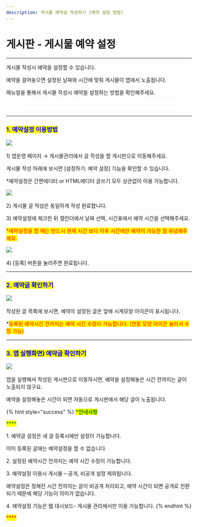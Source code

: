 ```yaml
---
description: 게시물 예약글 작성하기 [예약 설정 방법]
---
```


# 게시판 - 게시물 예약 설정

****

게시물 작성시 예약을 설정할 수 있습니다.&#x20;

예약을 걸어놓으면 설정된 날짜와 시간에 맞춰 게시물이 앱에서 노출됩니다. &#x20;

매뉴얼을 통해서 게시물 작성시 예약을 설정하는 방법을 확인해주세요.

<figure><img src="../../../.gitbook/assets/구분선.PNG" alt=""><figcaption></figcaption></figure>

***

### <mark style="color:blue;">**1. 예약설정 이용방법**</mark> &#x20;

![](https://wp.swing2app.co.kr/wp-content/uploads/2020/08/%EA%B2%8C%EC%8B%9C%EB%AC%BC%EC%98%88%EC%95%BD%EC%9E%91%EC%84%B11.png)

1\) 앱운영 페이지 → 게시물관리에서 글 작성을 할 게시판으로 이동해주세요.

게시물 작성 아래에 보시면 \[설정하기: 예약 설정] 기능을 확인할 수 있습니다.

\*예약설정은 간편에디터 or  HTML에디터 글쓰기 모두 상관없이 이용 가능합니다.



![](https://wp.swing2app.co.kr/wp-content/uploads/2020/08/%EA%B2%8C%EC%8B%9C%EB%AC%BC%EC%98%88%EC%95%BD%EC%9E%91%EC%84%B12-1.png)

2\) 게시물 글 작성은 동일하게 작성 완료합니다.

3\) 예약설정에 체크한 뒤 캘린더에서 날짜 선택, 시간표에서 예약 시간을 선택해주세요.

<mark style="color:red;">\*예약설정을 할 때는 반드시 현재 시간 보다 이후 시간에만 예약이 가능한 점 유념해주세요.</mark>&#x20;

<mark style="color:red;"></mark>

![](https://wp.swing2app.co.kr/wp-content/uploads/2020/08/%EA%B2%8C%EC%8B%9C%EB%AC%BC%EC%98%88%EC%95%BD%EC%9E%91%EC%84%B13.png)

4\) \[등록] 버튼을 눌러주면 완료됩니다.

***

### <mark style="color:blue;">**2. 예약글 확인하기**</mark> &#x20;

![](https://wp.swing2app.co.kr/wp-content/uploads/2020/08/%EA%B2%8C%EC%8B%9C%EB%AC%BC%EC%98%88%EC%95%BD%EC%9E%91%EC%84%B14.png)

작성된 글 목록에 보시면, 예약이 설정된 글은 앞에 시계모양 아이콘이 표시됩니다.

\*<mark style="color:red;">등록된 예약시간 전까지는 예약 시간 수정이 가능합니다. (연필 모양 아이콘 눌러서 수정 가능)</mark>

***

### <mark style="color:blue;">**3. 앱 실행화면) 예약글 확인하기**</mark> &#x20;

![](https://wp.swing2app.co.kr/wp-content/uploads/2020/08/%EA%B2%8C%EC%8B%9C%EB%AC%BC%EC%98%88%EC%95%BD%EC%9E%91%EC%84%B15-1.png)

앱을 실행해서 작성된 게시판으로 이동하시면, 예약을 설정해놓은 시간 전까지는 글이 노출되지 않구요.

예약을 설정해놓은 시간이 되면 자동으로 게시판에서 해당 글이 노출됩니다.



{% hint style="success" %}
<mark style="color:green;">**\*안내사항**</mark>

<mark style="color:green;">****</mark>

&#x20;1\. 예약글 설정은 새 글 등록시에만 설정이 가능합니다.

이미 등록된 글에는 예약설정을 할 수 없습니다.&#x20;

2\. 설정된 예약시간 전까지는 예약 시간 수정이 가능합니다.

3\. 예약설정 이용시 게시물 – 공개, 비공개 설정 제외됩니다.&#x20;

예약설정은 정해진 시간 전까지는 글이 비공개 처리되고,  예약 시간이 되면 공개로 전환되기 때문에  해당 기능이 의미가 없습니다.&#x20;

4\. 예약설정 기능은 웹 대시보드- 게시물 관리에서만 이용 가능합니다.
{% endhint %}

<mark style="color:red;">****</mark>
